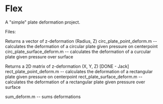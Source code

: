 # Flex

A "simple" plate deformation project.

Files:

Returns a vector of z-deformation (Radius, Z)
circ_plate_point_deform.m -- calculates the deformation of a circular plate given pressure on centerpoint
circ_plate_surface_deform.m -- calculates the deformation of a curcular plate given pressure over surface

Returns a 2D matrix of z-deformation (X, Y, Z)
[DONE - Jack] rect_plate_point_deform.m -- calculates the deformation of a rectangular plate given pressure on centerpoint
rect_plate_surface_deform.m -- calculates the deformation of a rectangular plate given pressure over surface

sum_deform.m -- sums deformations
